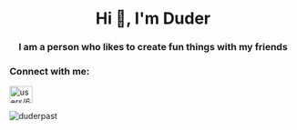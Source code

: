 <h1 align="center">Hi 👋, I'm Duder</h1>
<h3 align="center">I am a person who likes to create fun things with my friends</h3>

<h3 align="left">Connect with me:</h3>
<p align="left">
<a href="https://discord.gg/users/634716508777611274" target="blank"><img align="center" src="https://raw.githubusercontent.com/rahuldkjain/github-profile-readme-generator/master/src/images/icons/Social/discord.svg" alt="users/634716508777611274" height="30" width="40" /></a>
</p>

<p><img align="center" src="https://github-readme-stats.vercel.app/api/top-langs?username=duderpast&show_icons=true&locale=en&layout=compact" alt="duderpast" /></p>
